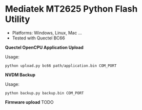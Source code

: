 # Mediatek MT2625 Python Flash Utility

* Platforms: Windows, Linux, Mac ...
* Tested with Quectel BC66


**Quectel OpenCPU Application Upload**

Usage: 
```
python upload.py bc66 path/application.bin COM_PORT
```


**NVDM Backup**

Usage: 
```
python backup.py backup.bin COM_PORT
```


**Firmware upload**
TODO
